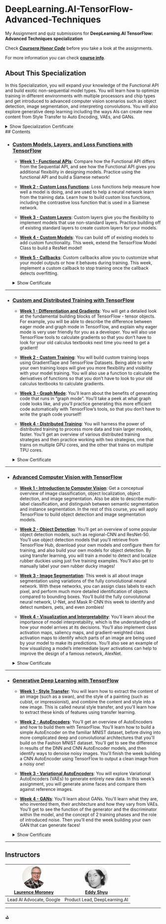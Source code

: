 # DeepLearning.AI-TensorFlow-Advanced-Techniques
My Assignment and quiz submissions for **DeepLearning.AI TensorFlow: Advanced Techniques specialization**

Check **<i>[Coursera Honor Code](https://www.coursera.support/s/article/209818863-Coursera-Honor-Code?language=en_US)</i>** before you take a look at the assignments.

For more information you can check **[course info](https://www.deeplearning.ai/courses/tensorflow-advanced-techniques-specialization/)**.

## About This Specialization
  In this Specialization, you will expand your knowledge of the Functional API and build exotic non-sequential model types. You will learn how to optimize training in different environments with multiple processors and chip types and get introduced to advanced computer vision scenarios such as object detection, image segmentation, and interpreting convolutions. You will also explore generative deep learning including the ways AIs can create new content from Style Transfer to Auto Encoding, VAEs, and GANs.

<details>
  <summary>Show Specialization Certificate</summary>
       <img src="https://github.com/MinDutch03/DeepLearning.AI-TensorFlow-Advanced-Techniques-Specialization/blob/main/assets/Coursera%20TJK6JDAWWJ2M.png">
  </details>
## Contents

  - ### [Custom Models, Layers, and Loss Functions with TensorFlow](https://github.com/MinDutch03/DeepLearning.AI-TensorFlow-Advanced-Techniques-Specialization/tree/main/1.%20Custom%20Models%2C%20Layers%2C%20and%20Loss%20Functions%20with%20TensorFlow)
    
    * <b>[Week 1 - Functional APIs](https://github.com/MinDutch03/DeepLearning.AI-TensorFlow-Advanced-Techniques-Specialization/tree/main/1.%20Custom%20Models%2C%20Layers%2C%20and%20Loss%20Functions%20with%20TensorFlow/1.%20Functional%20APIs)</b>: Compare how the Functional API differs from the Sequential API, and see how the Functional API gives you additional flexibility in designing models. Practice using the functional API and build a Siamese network!
      
    * <b>[Week 2 - Custom Loss Functions](https://github.com/MinDutch03/DeepLearning.AI-TensorFlow-Advanced-Techniques-Specialization/tree/main/1.%20Custom%20Models%2C%20Layers%2C%20and%20Loss%20Functions%20with%20TensorFlow/2.%20Custom%20Loss%20Functions)</b>: Loss functions help measure how well a model is doing, and are used to help a neural network learn from the training data. Learn how to build custom loss functions, including the contrastive loss function that is used in a Siamese network.
      
    * <b>[Week 3 - Custom Layers](https://github.com/MinDutch03/DeepLearning.AI-TensorFlow-Advanced-Techniques-Specialization/tree/main/1.%20Custom%20Models%2C%20Layers%2C%20and%20Loss%20Functions%20with%20TensorFlow/3.%20Custom%20Layers)</b>: Custom layers give you the flexibility to implement models that use non-standard layers. Practice building off of existing standard layers to create custom layers for your models.
   
    * <b>[Week 4 - Custom Models](https://github.com/MinDutch03/DeepLearning.AI-TensorFlow-Advanced-Techniques-Specialization/tree/main/1.%20Custom%20Models%2C%20Layers%2C%20and%20Loss%20Functions%20with%20TensorFlow/4.%20Custom%20Models)</b>: You can build off of existing models to add custom functionality. This week, extend the TensorFlow Model Class to build a ResNet model!
   
    * <b>[Week 5 - Callbacks](https://github.com/MinDutch03/DeepLearning.AI-TensorFlow-Advanced-Techniques-Specialization/tree/main/1.%20Custom%20Models%2C%20Layers%2C%20and%20Loss%20Functions%20with%20TensorFlow/5.%20Callbacks)</b>: Custom callbacks allow you to customize what your model outputs or how it behaves during training. This week, implement a custom callback to stop training once the callback detects overfitting.
   
    <details>
    <summary>Show Certificate</summary>
         <img src="https://github.com/MinDutch03/DeepLearning.AI-TensorFlow-Advanced-Techniques-Specialization/blob/main/assets/Coursera%20LRB13NKIMUP8.png">
    </details>
    
---

  - ### [Custom and Distributed Training with TensorFlow](https://github.com/MinDutch03/DeepLearning.AI-TensorFlow-Advanced-Techniques-Specialization/tree/main/2.%20Custom%20and%20Distributed%20Training%20with%20TensorFlow)
    
    * <b>[Week 1 - Differentiation and Gradients](https://github.com/MinDutch03/DeepLearning.AI-TensorFlow-Advanced-Techniques-Specialization/tree/main/2.%20Custom%20and%20Distributed%20Training%20with%20TensorFlow/1.%20Differentiation%20and%20Gradients)</b>: You will get a detailed look at the fundamental building blocks of TensorFlow - tensor objects. For example, you will be able to describe the difference between eager mode and graph mode in TensorFlow, and explain why eager mode is very user friendly for you as a developer. You will also use TensorFlow tools to calculate gradients so that you don’t have to look for your old calculus textbooks next time you need to get a gradient!
   
    * <b>[Week 2 - Custom Training](https://github.com/MinDutch03/DeepLearning.AI-TensorFlow-Advanced-Techniques-Specialization/tree/main/2.%20Custom%20and%20Distributed%20Training%20with%20TensorFlow/2.%20Custom%20Training)</b>: You will build custom training loops using GradientTape and TensorFlow Datasets. Being able to write your own training loops will give you more flexibility and visibility with your model training. You will also use a function to calculate the derivatives of functions so that you don’t have to look to your old calculus textbooks to calculate gradients.
   
    * <b>[Week 3 - Graph Mode](https://github.com/MinDutch03/DeepLearning.AI-TensorFlow-Advanced-Techniques-Specialization/tree/main/2.%20Custom%20and%20Distributed%20Training%20with%20TensorFlow/3.%20Graph%20Mode)</b>: You’ll learn about the benefits of generating code that runs in “graph mode”. You’ll take a peek at what graph code looks like, and you’ll practice generating this more efficient code automatically with TensorFlow’s tools, so that you don’t have to write the graph code yourself!
   
    * <b>[Week 4 - Distributed Training](https://github.com/MinDutch03/DeepLearning.AI-TensorFlow-Advanced-Techniques-Specialization/tree/main/2.%20Custom%20and%20Distributed%20Training%20with%20TensorFlow/4.%20Distributed%20Training)</b>: You will harness the power of distributed training to process more data and train larger models, faster. You’ll get an overview of various distributed training strategies and then practice working with two strategies, one that trains on multiple GPU cores, and the other that trains on multiple TPU cores.
   
    <details>
    <summary>Show Certificate</summary>
         <img src="https://github.com/MinDutch03/DeepLearning.AI-TensorFlow-Advanced-Techniques-Specialization/blob/main/assets/Coursera%20O2KZ09PVRR95.png">
    </details>
    
---

  - ### [Advanced Computer Vision with TensorFlow](https://github.com/MinDutch03/DeepLearning.AI-TensorFlow-Advanced-Techniques-Specialization/tree/main/3.%20Advanced%20Computer%20Vision%20with%20TensorFlow)
      * <b>[Week 1 - Introduction to Computer Vision](https://github.com/MinDutch03/DeepLearning.AI-TensorFlow-Advanced-Techniques-Specialization/tree/main/3.%20Advanced%20Computer%20Vision%20with%20TensorFlow/1.%20Introduction%20to%20Computer%20Vision)</b>: Get a conceptual overview of image classification, object localization, object detection, and image segmentation. Also be able to describe multi-label classification, and distinguish between semantic segmentation and instance segmentation. In the rest of this course, you will apply TensorFlow to build object detection and image segmentation models.
   
      * <b>[Week 2 - Object Detection](https://github.com/MinDutch03/DeepLearning.AI-TensorFlow-Advanced-Techniques-Specialization/tree/main/3.%20Advanced%20Computer%20Vision%20with%20TensorFlow/2.%20Object%20Detection)</b>: You’ll get an overview of some popular object detection models, such as regional-CNN and ResNet-50. You’ll use object detection models that you’ll retrieve from TensorFlow Hub, download your own models and configure them for training, and also build your own models for object detection. By using transfer learning, you will train a model to detect and localize rubber duckies using just five training examples. You’ll also get to manually label your own rubber ducky images!
   
      * <b>[Week 3 - Image Segmentation](https://github.com/MinDutch03/DeepLearning.AI-TensorFlow-Advanced-Techniques-Specialization/tree/main/3.%20Advanced%20Computer%20Vision%20with%20TensorFlow/3.%20Image%20Segmentation)</b>: This week is all about image segmentation using variations of the fully convolutional neural network. With these networks, you can assign class labels to each pixel, and perform much more detailed identification of objects compared to bounding boxes. You’ll build the fully convolutional neural network, U-Net, and Mask R-CNN this week to identify and detect numbers, pets, and even zombies!
   
      * <b>[Week 4 - Visualization and Interpretability](https://github.com/MinDutch03/DeepLearning.AI-TensorFlow-Advanced-Techniques-Specialization/tree/main/3.%20Advanced%20Computer%20Vision%20with%20TensorFlow/4.%20Visualization%20and%20Interpretability)</b>: You’ll learn about the importance of model interpretability, which is the understanding of how your model arrives at its decisions. You’ll also implement class activation maps, saliency maps, and gradient-weighted class activation maps to identify which parts of an image are being used by your model to make its predictions. You’ll also see an example of how visualizing a model’s intermediate layer activations can help to improve the design of a famous network, AlexNet.
        
    <details>
    <summary>Show Certificate</summary>
         <img src="https://github.com/MinDutch03/DeepLearning.AI-TensorFlow-Advanced-Techniques-Specialization/blob/main/assets/Coursera%20ENSNNHUNP5O3.png">
    </details>
    
---

  - ### [Generative Deep Learning with TensorFlow](https://github.com/MinDutch03/DeepLearning.AI-TensorFlow-Advanced-Techniques-Specialization/tree/main/4.%20Generative%20Deep%20Learning%20with%20TensorFlow)
    * <b>[Week 1 - Style Transfer](https://github.com/MinDutch03/DeepLearning.AI-TensorFlow-Advanced-Techniques-Specialization/tree/main/4.%20Generative%20Deep%20Learning%20with%20TensorFlow/1.%20Style%20Transfer)</b>: You will learn how to extract the content of an image (such as a swan), and the style of a painting (such as cubist, or impressionist), and combine the content and style into a new image. This is called neural style transfer, and you'll learn how to extract these kinds of features using transfer learning.
   
    * <b>[Week 2 - AutoEncoders](https://github.com/MinDutch03/DeepLearning.AI-TensorFlow-Advanced-Techniques-Specialization/tree/main/4.%20Generative%20Deep%20Learning%20with%20TensorFlow/2.%20AutoEncoders)</b>: You’ll get an overview of AutoEncoders and how to build them with TensorFlow. You'll learn how to build a simple AutoEncoder on the familiar MNIST dataset, before diving into more complicated deep and convolutional architectures that you'll build on the Fashion MNIST dataset. You'll get to see the difference in results of the DNN and CNN AutoEncoder models, and then identify ways to denoise noisy images. You'll finish the week building a CNN AutoEncoder using TensorFlow to output a clean image from a noisy one!
   
    * <b>[Week 3 - Variational AutoEncoders](https://github.com/MinDutch03/DeepLearning.AI-TensorFlow-Advanced-Techniques-Specialization/tree/main/4.%20Generative%20Deep%20Learning%20with%20TensorFlow/3.%20Variational%20AutoEncoders)</b>: You will explore Variational AutoEncoders (VAEs) to generate entirely new data. In this week’s assignment, you will generate anime faces and compare them against reference images.
   
    * <b>[Week 4 - GANs](https://github.com/MinDutch03/DeepLearning.AI-TensorFlow-Advanced-Techniques-Specialization/tree/main/4.%20Generative%20Deep%20Learning%20with%20TensorFlow/4.%20GANs)</b>: You’ll learn about GANs. You'll learn what they are, who invented them, their architecture and how they vary from VAEs. You'll get to see the function of the generator and the discriminator within the model, and the concept of 2 training phases and the role of introduced noise. Then you'll end the week building your own GAN that can generate faces!
   
    <details>
    <summary>Show Certificate</summary>
         <img src="https://github.com/MinDutch03/DeepLearning.AI-TensorFlow-Advanced-Techniques-Specialization/blob/main/assets/Coursera%20KX23XQ2UNM3G.png">
    </details>
---


## Instructors

  | [<img src="https://github.com/MinDutch03/DeepLearning.AI-TensorFlow-Advanced-Techniques-Specialization/blob/main/assets/300086489-188b1561-c55f-4df3-9a36-0b54ce7b9e1c.png" width="75px" height="75px">](https://www.linkedin.com/in/laurence-moroney/) <br> [Laurence Moroney](https://www.linkedin.com/in/laurence-moroney/) | [<img src="https://github.com/MinDutch03/DeepLearning.AI-TensorFlow-Advanced-Techniques-Specialization/blob/main/assets/300085058-5c34946f-f8e1-4716-8304-693064daa23a.png" width="75px" height="75px">](https://www.linkedin.com/in/eddy-shyu/) <br> [Eddy Shyu](https://www.linkedin.com/in/eddy-shyu/) |
| --- | --- |
| Lead AI Advocate, Google | Product Lead, DeepLearning.AI |





---
⛳
